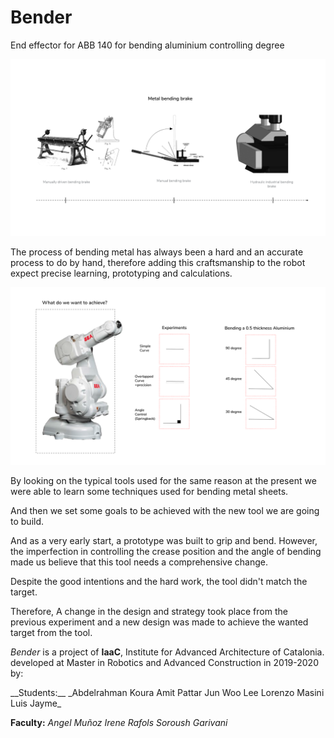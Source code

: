# Bender
End effector for ABB 140 for bending aluminium controlling degree


![](doc/a.png)

The process of bending metal has always been a hard and an accurate process to do by hand, therefore adding this craftsmanship to the robot expect precise learning, prototyping and calculations.

![](doc/b.png "ciao")

By looking on the typical tools used for the same reason at the present we were able to learn some techniques used for bending metal sheets.



And then we set some goals to be achieved with the new tool we are going to build.



And as a very early start, a prototype was built to grip and bend. However, the imperfection in controlling the crease position and the angle of bending made us believe that this tool needs a comprehensive change.

 

Despite the good intentions and the hard work, the tool didn't match the target.

Therefore, A change in the design and strategy took place from the previous experiment and a new design was made to achieve the wanted target from the tool.



 



 



_Bender_ is a project of __IaaC__, Institute for Advanced Architecture of Catalonia. developed at Master in Robotics and Advanced Construction in 2019-2020 by:

<dl>
  <dp>__Students:__</dp>
_Abdelrahman Koura
Amit Pattar
Jun Woo Lee
Lorenzo Masini
Luis Jayme_
  </dl>

__Faculty:__
_Angel Muñoz
Irene Rafols
Soroush Garivani_


